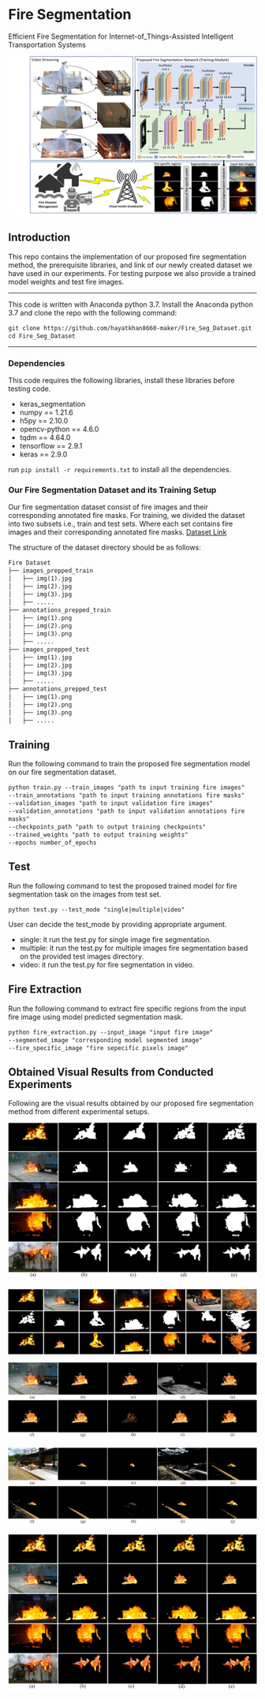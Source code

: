 # Fire Segmentation
Efficient Fire Segmentation for Internet-of_Things-Assisted Intelligent Transportation Systems 

![](readme_images/framework.png)

## Introduction
This repo contains the implementation of our proposed fire segmentation method, the prerequisite libraries, and link of our newly created dataset we have used in our experiments. For testing purpose we also provide a trained model weights and test fire images.

---
This code is written with Anaconda python 3.7. Install the Anaconda python 3.7 and clone the repo with the following command:
```
git clone https://github.com/hayatkhan8660-maker/Fire_Seg_Dataset.git
cd Fire_Seg_Dataset
```

----
### Dependencies
This code requires the following libraries, install these libraries before testing code. 
- keras_segmentation
- numpy == 1.21.6
- h5py == 2.10.0
- opencv-python == 4.6.0
- tqdm == 4.64.0
- tensorflow == 2.9.1
- keras == 2.9.0

run ```pip install -r requirements.txt``` to install all the dependencies. 

### Our Fire Segmentation Dataset and its Training Setup
Our fire segmentation dataset consist of fire images and their corresponding annotated fire masks. For training, we divided the dataset into two subsets i.e., train and test sets. Where each set contains fire images and their corresponding annotated fire masks. [Dataset Link](https://drive.google.com/drive/folders/1Xfq7zLwIwJ4vPx50G-k7j2-ofh1bj3fx?usp=sharing)

The structure of the dataset directory should be as follows:

```
Fire Dataset
├── images_prepped_train
│   ├── img(1).jpg
│   ├── img(2).jpg
│   ├── img(3).jpg
│   ├── .....
├── annotations_prepped_train
│   ├── img(1).png
│   ├── img(2).png
│   ├── img(3).png
│   ├── .....
├── images_prepped_test
│   ├── img(1).jpg
│   ├── img(2).jpg
│   ├── img(3).jpg
│   ├── .....
├── annotations_prepped_test
│   ├── img(1).png
│   ├── img(2).png
│   ├── img(3).png
│   ├── .....

```

## Training
Run the following command to train the proposed fire segmentation model on our fire segmentation dataset.
```
python train.py --train_images "path to input training fire images" 
--train_annotations "path to input training annotations fire masks"
--validation_images "path to input validation fire images"
--validation_annotations "path to input validation annotations fire masks"
--checkpoints_path "path to output training checkpoints"
--trained_weights "path to output training weights"
--epochs number_of_epochs
```

## Test
Run the following command to test the proposed trained model for fire segmentation task on the images from test set.
```
python test.py --test_mode "single|multiple|video"
```
User can decide the test_mode by providing appropriate argument.

- single: it run the test.py for single image fire segmentation.
- multiple: it run the test.py for multiple images fire segmentation based on the provided test images directory.
- video: it run the test.py for fire segmentation in video.

## Fire Extraction
Run the following command to extract fire specific regions from the input fire image using model predicted segmentation mask.

```
python fire_extraction.py --input_image "input fire image" 
--segmented_image "corresponding model segmented image"
--fire_specific_image "fire sepecific pixels image"

```

## Obtained Visual Results from Conducted Experiments 
Following are the visual results obtained by our proposed fire segmentation method from different experimental setups.

![](readme_images/paper_figure2.png)

![](readme_images/paper_figure3.png)

![](readme_images/paper_figure4.png)

![](readme_images/paper_figure5.png)

![](readme_images/paper_figure6.png)
